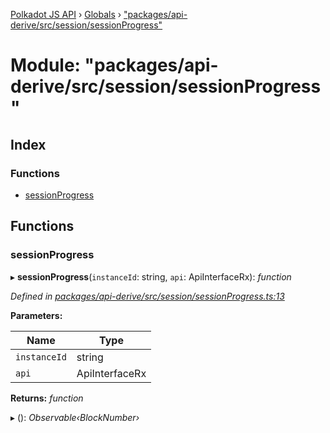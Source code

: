 [Polkadot JS API](../README.md) › [Globals](../globals.md) › ["packages/api-derive/src/session/sessionProgress"](_packages_api_derive_src_session_sessionprogress_.md)

# Module: "packages/api-derive/src/session/sessionProgress"

## Index

### Functions

* [sessionProgress](_packages_api_derive_src_session_sessionprogress_.md#sessionprogress)

## Functions

###  sessionProgress

▸ **sessionProgress**(`instanceId`: string, `api`: ApiInterfaceRx): *function*

*Defined in [packages/api-derive/src/session/sessionProgress.ts:13](https://github.com/polkadot-js/api/blob/918bb73547/packages/api-derive/src/session/sessionProgress.ts#L13)*

**Parameters:**

Name | Type |
------ | ------ |
`instanceId` | string |
`api` | ApiInterfaceRx |

**Returns:** *function*

▸ (): *Observable‹BlockNumber›*
